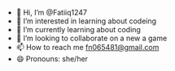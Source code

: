 - 👋 Hi, I’m @Fatiiq1247
- 👀 I’m interested in learning about codeing
- 🌱 I’m currently learning about coding
- 💞️ I’m looking to collaborate on a new a game
- 📫 How to reach me fn065481@gmail.com
- 😄 Pronouns: she/her


<!---
Fatiiq1247/Fatiiq1247 is a ✨ special ✨ repository because its `README.md` (this file) appears on your GitHub profile.
You can click the Preview link to take a look at your changes.
--->
